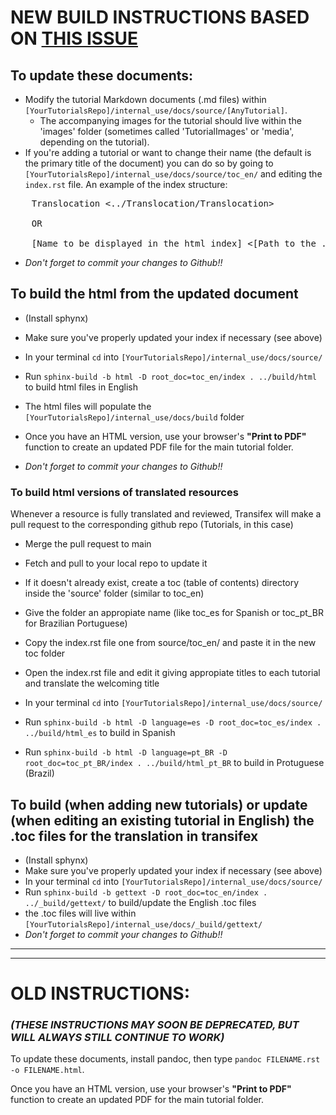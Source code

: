 # NEW BUILD INSTRUCTIONS BASED ON [THIS ISSUE](https://github.com/CellProfiler/tutorials/issues/53)

## **To update these documents:** 
- Modify the tutorial Markdown documents (.md files) within `[YourTutorialsRepo]/internal_use/docs/source/[AnyTutorial]`. 
    - The accompanying images for the tutorial should live within the 'images' folder (sometimes called 'TutorialImages' or 'media', depending on the tutorial).
- If you're adding a tutorial or want to change their name (the default is the primary title of the document) you can do so by going to `[YourTutorialsRepo]/internal_use/docs/source/toc_en/` and editing the `index.rst` file. An example of the index structure:
<pre>
    Translocation <../Translocation/Translocation>     
    
    OR
    
    [Name to be displayed in the html index] <[Path to the .md file]> 
</pre>       

- *Don't forget to commit your changes to Github!!*

## **To build the html from the updated document**

- (Install sphynx)
- Make sure you've properly updated your index if necessary (see above)
- In your terminal `cd` into `[YourTutorialsRepo]/internal_use/docs/source/`

- Run `sphinx-build -b html -D root_doc=toc_en/index . ../build/html` to build html files in English
- The html files will populate the `[YourTutorialsRepo]/internal_use/docs/build` folder
- Once you have an HTML version, use your browser's **"Print to PDF"** function to create an updated PDF file for the main tutorial folder.
- *Don't forget to commit your changes to Github!!*

### To build html versions of translated resources
Whenever a resource is fully translated and reviewed, Transifex will make a pull request to the corresponding github repo (Tutorials, in this case)
- Merge the pull request to main
- Fetch and pull to your local repo to update it
- If it doesn't already exist, create a toc (table of contents) directory inside the 'source' folder (similar to toc_en)
- Give the folder an appropiate name (like toc_es for Spanish or toc_pt_BR for Brazilian Portuguese)
- Copy the index.rst file one from source/toc_en/ and paste it in the new toc folder
- Open the index.rst file and edit it giving appropiate titles to each tutorial and translate the welcoming title

- In your terminal `cd` into `[YourTutorialsRepo]/internal_use/docs/source/`
- Run `sphinx-build -b html -D language=es -D root_doc=toc_es/index . ../build/html_es` to build in Spanish  
- Run `sphinx-build -b html -D language=pt_BR -D root_doc=toc_pt_BR/index . ../build/html_pt_BR` to build in Protuguese (Brazil)


## **To build (when adding new tutorials) or update (when editing an existing tutorial in English) the .toc files for the translation in transifex**

- (Install sphynx)
- Make sure you've properly updated your index if necessary (see above)
- In your terminal `cd` into `[YourTutorialsRepo]/internal_use/docs/source/`
- Run `sphinx-build -b gettext -D root_doc=toc_en/index . ../_build/gettext/` to build/update the English .toc files
- the .toc files will live within `[YourTutorialsRepo]/internal_use/docs/_build/gettext/`
- *Don't forget to commit your changes to Github!!*


----------
----------


# OLD INSTRUCTIONS:

### *(THESE INSTRUCTIONS MAY SOON BE DEPRECATED, BUT WILL ALWAYS STILL CONTINUE TO WORK)*

To update these documents, install pandoc, then type `pandoc FILENAME.rst -o FILENAME.html`.

Once you have an HTML version, use your browser's **"Print to PDF"** function to create
an updated PDF for the main tutorial folder.

